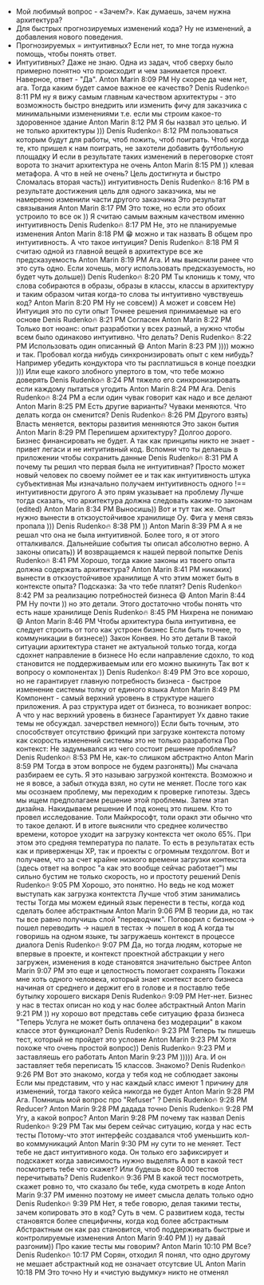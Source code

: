 - Мой любимый вопрос - «Зачем?». Как думаешь, зачем нужна архитектура?
- Для быстрых прогнозируемых изменений кода? Ну не изменений, а добавления нового поведения.
- Прогнозируемых = интуитивных? Если нет, то мне тогда нужна помощь, чтобы понять ответ.
- Интуитивных? Даже не знаю. Одна из задач, чтоб сверху было примерно понятно
что происходит и чем занимается проект. Наверное, ответ - "Да".
Anton Marin 8:09 PM
Ну скорее да чем нет, ага. Тогда каким будет самое важное ее качество?
Denis Rudenko:fire: 8:11 PM
ну я вижу самым главным качеством архитектуры - это возможность быстро внедрить или изменить фичу для заказчика с минимальными изменениями
т.е. если мы строим какое-то здоровенное здание
Anton Marin 8:12 PM
Я бы назвал это целью.
И не только архитектуры )))
Denis Rudenko:fire: 8:12 PM
пользоваться которым будут для работы, чтоб пожить, чтоб поиграть.
Чтоб когда те, кто пришел к нам поиграть, не захотели добавить футбольную площадку
И если в результате таких изменений в переговорке стоят ворота
то значит архитектура не очень
Anton Marin 8:15 PM
)) клевая метафора. А что в ней не очень?  Цель достигнута и быстро
Сломалась вторая часть)) интуитивность
Denis Rudenko:fire: 8:16 PM
в результате достижения цель для одного заказчика, мы не намеренно изменили части другого заказчика
Это результат связывания
Anton Marin 8:17 PM
Это тоже, но если это обоих устроило то все ок ))
Я считаю самым важным качеством именно интуитивность
Denis Rudenko:fire: 8:17 PM
Не, это не планируемые изменения
Anton Marin 8:18 PM
:grin: можно и так назвать
В общем про интуитивность. А что такое интуиция?
Denis Rudenko:fire: 8:18 PM
Я считаю одной из главной вещей в архитектуре все же предсказуемость
Anton Marin 8:19 PM
Ага. И мы выяснили ранее что это суть одно. Если хочешь, могу использовать предсказуемость, но будет чуть дольше))
Denis Rudenko:fire: 8:20 PM
Ты клонишь к тому, что слова собираются в образы, образы в классы, классы в архитектуру и таким образом читая когда-то слова ты интуитивно чувствуешь код?
Anton Marin 8:20 PM
Ну не совсем))
А может и совсем Не)
Интуиция это по сути опыт
Точнее решения принимаемые на его основе
Denis Rudenko:fire: 8:21 PM
Согласен
Anton Marin 8:22 PM
Только вот нюанс: опыт разработки у всех разный, а нужно чтобы всем было одинаково интуитивно. Что делать?
Denis Rudenko:fire: 8:22 PM
Использовать один описанный :smile:
Anton Marin 8:23 PM
)))) можно и так. Пробовал когда нибудь синхронизировать опыт с кем нибудь? Например убедить кондуктора что ты расплатишься в конце поездки )))
Или еще какого злобного упертого в том, что тебе можно доверять
Denis Rudenko:fire: 8:24 PM
тяжело его синхронизировать если каждому пытаться угодить
Anton Marin 8:24 PM
Ага.
Denis Rudenko:fire: 8:24 PM
а если один чувак говорит как надо и все делают
Anton Marin 8:25 PM
Есть другие варианты?
Чуваки меняются. Что делать когда он сменится?
Denis Rudenko:fire: 8:26 PM
Другого взять)
Власть меняется, векторы развития менняются
Это закон бытия
Anton Marin 8:29 PM
Перепишем архитектуру? Долгоо дорого. Бизнес финансировать не будет. А так как принципы никто не знает - привет легаси и не интуитивный код.
Вспомни что ты делаешь в приложении чтобы сохранить данные
Denis Rudenko:fire: 8:31 PM
А почему ты решил что первая была не интуитивная?
Просто может новый человек по своему поймет ее
и так как интуитивность штука субъективная
Мы изначально получаем интуитивность одного !== интуитивности другого
А это прям указывает на проблему
Лучше тогда сказать, что архитектура должна следовать каким-то законам (edited)
Anton Marin 8:34 PM
Выносишь))
Вот и тут так же. Опыт нужно вынести в откзоустойчивое хранилище
Оу. Фига у меня связь пропала )))
Denis Rudenko:fire: 8:38 PM
))
Anton Marin 8:39 PM
А я не решал что она не была интуитивной. Более того, я от этого отталкивался. Дальнейшие события ты описал абсолютно верно.
А законы описать)) И возвращаемся к нашей первой попытке
Denis Rudenko:fire: 8:41 PM
Хорошо, тогда какие законы из твоего опыта должна содержать архитектура?
Anton Marin 8:41 PM
никаких)
вынести в откзоустойчивое хранилище
А что этим может быть в контексте опыта?
Подсказка: За что тебе платят?
Denis Rudenko:fire: 8:42 PM
за реализацию потребностей бизнеса :smile:
Anton Marin 8:44 PM
Ну почти ))
но это детали. Этого достаточно чтобы понять что есть наше хранилище
Denis Rudenko:fire: 8:45 PM
Нихрена не понимаю :smile:
Anton Marin 8:46 PM
Чтобы архитектура была интуитивна, ее следует строить от того как устроен бизнес
Если быть точнее, то коммуникации в бизнесе))
Закон Конвея. Но это детали
В такой ситуации архитектура станет не актуальной только тогда, когда сдохнет направление в бизнесе
Но если направление сдохло, то код становится не поддерживаемым или его можно выкинуть
Так вот к вопросу о компонентах
))
Denis Rudenko:fire: 8:49 PM
Это все хорошо, но не гарантирует главную потребность бизнеса - быстрое изменение системы
толку от единого языка
Anton Marin 8:49 PM
Компонент - самый верхний уровень в структуре нашего приложения. А раз структура идет от бизнеса, то возникает вопрос: А что у нас верхний уровень в бизнесе
Гарантирует
Ух
давно такие темы не обсуждал. зачерствел немного))
Если быть точным, это способствует отсутствию фрикций при загрузке контекста
потому как скорость изменений системы это не только разработка
Про контекст: Не задумывался из чего состоит решение проблемы?
Denis Rudenko:fire: 8:53 PM
Не, как-то слишком абстрактно
Anton Marin 8:59 PM
Тогда в этом вопросе не будем разгонять))
Мы сначала разбираем ее суть. Я это называю загрузкой контекста. Возможно и не я вовсе, а забыл откуда взял, но сути не меняет.
После того как мы осознаем проблему, мы переходим к проверке гипотезы. Здесь мы ищем предполагаем решение этой проблемы.
Затем этап дизайна. Накидываем решение
И под конец это пишем.
Кто то провел исследование. Толи Майкрософт, толи оракл эти обычно что то такое делают. И в итоге выяснили что среднее количество времени, которое уходит на загрузку контекста чет около 65%. При этом это средняя температура по палате. То есть в результатах есть как и приверженцы XP, так и проекты с огромным техдолгом.
Вот и получаем, что за счет крайне низкого времени загрузки контекста (здесь ответ на вопрос "а как это вообще сейчас работает") мы сильно бустим не только скорость, но и простоту решений
Denis Rudenko:fire: 9:05 PM
Хорошо, это понятно.
Но ведь не код может выступать как загрузка контектста
Лучше чтоб этим занимались тесты
Тогда мы можем единый язык перенести в тесты, когда код сделать более абстрактным
Anton Marin 9:06 PM
В теории да, но так ты все равно получишь слой "переводчик". Поговорил с бизнесом -> пошел переводить -> нашел в тестах -> пошел в код
А когда ты говоришь на одном языке, ты загружаешь контекст в процессе диалога
Denis Rudenko:fire: 9:07 PM
Да, но тогда людям, которые не впервые в проекте, и контекст проектной абстракции у него загружен, изменения в коде становятся значительно быстрее
Anton Marin 9:07 PM
это еще и целостность помогает сохранять
Покажи мне хоть одного человека, который знает контекст всего бизнеса начиная от среднего и держит его в голове и я поставлю тебе бутылку хорошего вискаря
Denis Rudenko:fire: 9:09 PM
Нет-нет. Бизнес у нас в тестах описан
но код у нас более абстрактный
Anton Marin 9:21 PM
)) ну хорошо
вот представь себе ситуацию
фраза бизнеса "Теперь Услуга не может быть оплачена без модерации" в каком классе этот функционал?
Denis Rudenko:fire: 9:23 PM
Теперь ты пишешь тест, который не пройдет это условие
Anton Marin 9:23 PM
Хотя похоже что очень простой вопрос))
Denis Rudenko:fire: 9:23 PM
и заставляешь его работать
Anton Marin 9:23 PM
)))))
Ага. И он заставляет тебя переписать 15 классов. Знакомо?
Denis Rudenko:fire: 9:26 PM
Вот это знакомо, когда у тебя код не соблюдает законы
Если мы представим, что у нас каждый класс имеют 1 причину для изменений, тогда такого кейса никогда не будет
Anton Marin 9:28 PM
Ага. Помнишь мой вопрос про "Refuser" ?
Denis Rudenko:fire: 9:28 PM
Reducer?
Anton Marin 9:28 PM
дадада точно
Denis Rudenko:fire: 9:28 PM
Угу, а какой вопрос?
Anton Marin 9:28 PM
почему так назвал
Denis Rudenko:fire: 9:29 PM
Так мы берем сейчас ситуацию, когда у нас есть тесты
Потому-что этот интерфейс создавался чтоб уменьшить кол-во коммуникаций
Anton Marin 9:30 PM
ну сути то не меняет. Тест тебе не даст интуитивного кода. Он только его зафиксирует и подскажет когда зависимость нужно выделять
А вот в какой тест посмотреть тебе что скажет?
Или будешь все 8000 тестов перечитывать?
Denis Rudenko:fire: 9:36 PM
В какой тест посмотреть, скажет ровно то, что сказало бы тебе, куда смотреть в коде
Anton Marin 9:37 PM
именно
поэтому не имеет смысла делать только одно
Denis Rudenko:fire: 9:39 PM
Нет, я тебе говорю, делая такими тесты, зачем копировать это в код?
Суть в чем.
С развитием кода, тесты становятся более специфичны, когда код более абстрактным
Абстрактным он как раз становится, чтоб поддерживать быстрые и контролируемые изменения
Anton Marin 9:40 PM
)) ну давай разгоним)) Про какие тесты мы говорим?
Anton Marin 10:10 PM
Все?
Denis Rudenko:fire: 10:17 PM
Сорян, отходил
Я понял, что одно другому не мешает
абстрактный код не означает отсутсвие UL
Anton Marin 10:18 PM
Это точно
Ну и «чистую выдумку» никто не отменял

